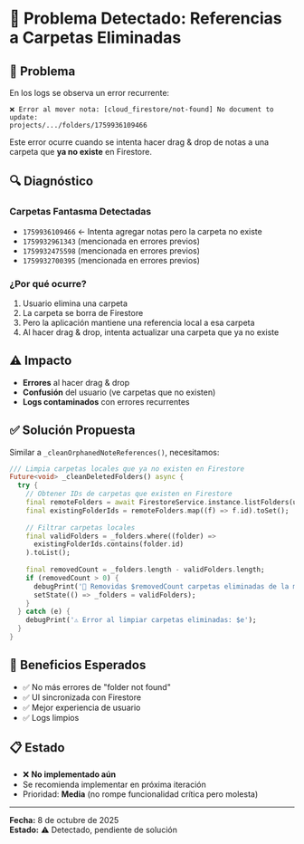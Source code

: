 # 🚨 Problema Detectado: Referencias a Carpetas Eliminadas

## 🔴 Problema
En los logs se observa un error recurrente:
```
❌ Error al mover nota: [cloud_firestore/not-found] No document to update: 
projects/.../folders/1759936109466
```

Este error ocurre cuando se intenta hacer drag & drop de notas a una carpeta que **ya no existe** en Firestore.

## 🔍 Diagnóstico

### Carpetas Fantasma Detectadas
- `1759936109466` ← Intenta agregar notas pero la carpeta no existe
- `1759932961343` (mencionada en errores previos)
- `1759932475598` (mencionada en errores previos)
- `1759932700395` (mencionada en errores previos)

### ¿Por qué ocurre?
1. Usuario elimina una carpeta
2. La carpeta se borra de Firestore
3. Pero la aplicación mantiene una referencia local a esa carpeta
4. Al hacer drag & drop, intenta actualizar una carpeta que ya no existe

## ⚠️ Impacto
- **Errores** al hacer drag & drop
- **Confusión** del usuario (ve carpetas que no existen)
- **Logs contaminados** con errores recurrentes

## ✅ Solución Propuesta

Similar a `_cleanOrphanedNoteReferences()`, necesitamos:

```dart
/// Limpia carpetas locales que ya no existen en Firestore
Future<void> _cleanDeletedFolders() async {
  try {
    // Obtener IDs de carpetas que existen en Firestore
    final remoteFolders = await FirestoreService.instance.listFolders(uid: _uid);
    final existingFolderIds = remoteFolders.map((f) => f.id).toSet();
    
    // Filtrar carpetas locales
    final validFolders = _folders.where((folder) => 
      existingFolderIds.contains(folder.id)
    ).toList();
    
    final removedCount = _folders.length - validFolders.length;
    if (removedCount > 0) {
      debugPrint('🧹 Removidas $removedCount carpetas eliminadas de la memoria local');
      setState(() => _folders = validFolders);
    }
  } catch (e) {
    debugPrint('⚠️ Error al limpiar carpetas eliminadas: $e');
  }
}
```

## 🎯 Beneficios Esperados
- ✅ No más errores de "folder not found"
- ✅ UI sincronizada con Firestore
- ✅ Mejor experiencia de usuario
- ✅ Logs limpios

## 📋 Estado
- ❌ **No implementado aún**
- Se recomienda implementar en próxima iteración
- Prioridad: **Media** (no rompe funcionalidad crítica pero molesta)

---

**Fecha:** 8 de octubre de 2025  
**Estado:** ⚠️ Detectado, pendiente de solución
